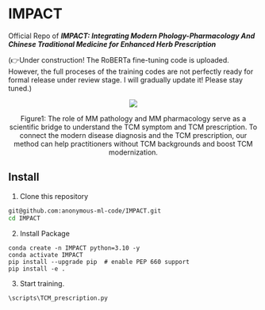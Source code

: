 # IMPACT

Official Repo of ***IMPACT: Integrating Modern Phology-Pharmacology And Chinese Traditional Medicine for Enhanced Herb Prescription***

(👉Under construction! The RoBERTa fine-tuning code is uploaded. However, the full proceses of the training codes are not perfectly ready for formal release under review stage. I will gradually update it! Please stay tuned.)


<!--<img src="./images/mainfig.png" width="70%">-->
<div align="center">
  <img src=".\images\framework7.png">
</div>
<p align="center">
 Figure1: The role of MM pathology and MM pharmacology serve as a scientific bridge to understand the TCM symptom and TCM prescription. To connect the modern disease diagnosis and the TCM prescription, our method can help practitioners without TCM backgrounds and boost TCM modernization.
</p>

## Install

1.  Clone this repository

```bash
git@github.com:anonymous-ml-code/IMPACT.git
cd IMPACT
```

2.  Install Package

```Shell
conda create -n IMPACT python=3.10 -y
conda activate IMPACT
pip install --upgrade pip  # enable PEP 660 support
pip install -e .
```

3.  Start training.
```Shell
\scripts\TCM_prescription.py
```


